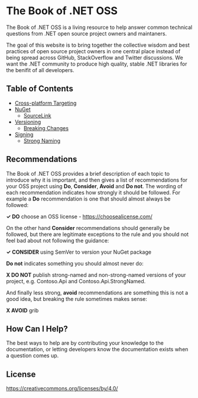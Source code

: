 # The Book of .NET OSS

The Book of .NET OSS is a living resource to help answer common technical questions from .NET open source project owners and maintaners.

The goal of this website is to bring together the collective wisdom and best practices of open source project owners in one central place instead of being spread across GitHub, StackOverflow and Twitter discussions. We want the .NET community to produce high quality, stable .NET libraries for the benifit of all developers.

## Table of Contents

* [Cross-platform Targeting](./cross-platform-targeting.md)
* [NuGet](./nuget.md)
  * [SourceLink](./sourcelink.md)
* [Versioning](./versioning.md)
  * [Breaking Changes](./breaking-changes.md)
* [Signing](./signing.md)
  * [Strong Naming](./strong-naming.md)

## Recommendations

The Book of .NET OSS provides a brief description of each topic to introduce why it is important, and then gives a list of recommendations for your OSS project using **Do**, **Consider**, **Avoid** and **Do not**. The wording of each recommendation indicates how strongly it should be followed. For example a **Do** recommendation is one that should almost always be followed:

**✓ DO** choose an OSS license - https://choosealicense.com/

On the other hand **Consider** recommendations should generally be followed, but there are legitimate exceptions to the rule and you should not feel bad about not following the guidance:

**✓ CONSIDER** using SemVer to version your NuGet package

**Do not** indicates something you should almost never do:

**X DO NOT** publish strong-named and non-strong-named versions of your project, e.g. Contoso.Api and Contoso.Api.StrongNamed.

And finally less strong, **avoid** recommendations are something this is not a good idea, but breaking the rule sometimes makes sense:

**X AVOID** grib

## How Can I Help?

The best ways to help are by contributing your knowledge to the documentation, or letting developers know the documentation exists when a question comes up.

## License

https://creativecommons.org/licenses/by/4.0/